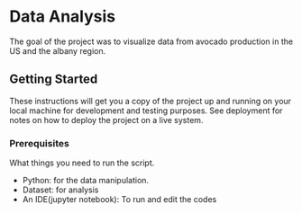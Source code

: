 #  Data Analysis

The goal of the project was to visualize data from avocado production in the US and the albany region.

## Getting Started

These instructions will get you a copy of the project up and running on your local machine for development and testing purposes. See deployment for notes on how to deploy the project on a live system.

### Prerequisites

What things you need to run the script.

* Python: for the data manipulation.
* Dataset: for analysis
* An IDE(jupyter notebook): To run and edit the codes
